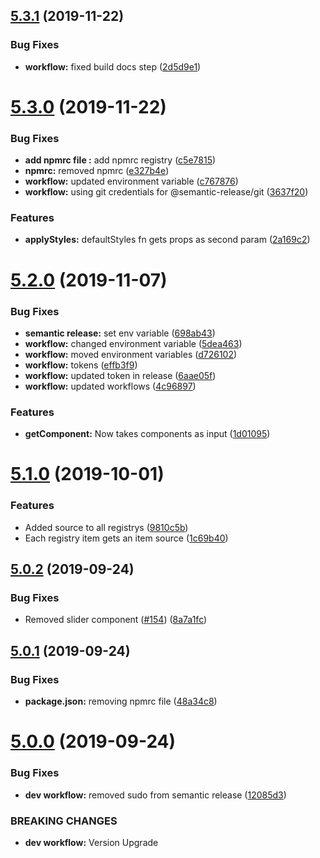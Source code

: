 ## [5.3.1](https://github.com/BlueBaseJS/core/compare/v5.3.0...v5.3.1) (2019-11-22)

### Bug Fixes

-   **workflow:** fixed build docs step ([2d5d9e1](https://github.com/BlueBaseJS/core/commit/2d5d9e1))

# [5.3.0](https://github.com/BlueBaseJS/core/compare/v5.2.0...v5.3.0) (2019-11-22)

### Bug Fixes

-   **add npmrc file :** add npmrc registry ([c5e7815](https://github.com/BlueBaseJS/core/commit/c5e7815))
-   **npmrc:** removed npmrc ([e327b4e](https://github.com/BlueBaseJS/core/commit/e327b4e))
-   **workflow:** updated environment variable ([c767876](https://github.com/BlueBaseJS/core/commit/c767876))
-   **workflow:** using git credentials for @semantic-release/git ([3637f20](https://github.com/BlueBaseJS/core/commit/3637f20))

### Features

-   **applyStyles:** defaultStyles fn gets props as second param ([2a169c2](https://github.com/BlueBaseJS/core/commit/2a169c2))

# [5.2.0](https://github.com/BlueBaseJS/core/compare/v5.1.0...v5.2.0) (2019-11-07)

### Bug Fixes

-   **semantic release:** set env variable ([698ab43](https://github.com/BlueBaseJS/core/commit/698ab43))
-   **workflow:** changed environment variable ([5dea463](https://github.com/BlueBaseJS/core/commit/5dea463))
-   **workflow:** moved environment variables ([d726102](https://github.com/BlueBaseJS/core/commit/d726102))
-   **workflow:** tokens ([effb3f9](https://github.com/BlueBaseJS/core/commit/effb3f9))
-   **workflow:** updated token in release ([6aae05f](https://github.com/BlueBaseJS/core/commit/6aae05f))
-   **workflow:** updated workflows ([4c96897](https://github.com/BlueBaseJS/core/commit/4c96897))

### Features

-   **getComponent:** Now takes components as input ([1d01095](https://github.com/BlueBaseJS/core/commit/1d01095))

# [5.1.0](https://github.com/BlueBaseJS/core/compare/v5.0.2...v5.1.0) (2019-10-01)

### Features

-   Added source to all registrys ([9810c5b](https://github.com/BlueBaseJS/core/commit/9810c5b))
-   Each registry item gets an item source ([1c69b40](https://github.com/BlueBaseJS/core/commit/1c69b40))

## [5.0.2](https://github.com/BlueBaseJS/core/compare/v5.0.1...v5.0.2) (2019-09-24)

### Bug Fixes

-   Removed slider component  ([#154](https://github.com/BlueBaseJS/core/issues/154)) ([8a7a1fc](https://github.com/BlueBaseJS/core/commit/8a7a1fc))

## [5.0.1](https://github.com/BlueBaseJS/core/compare/v5.0.0...v5.0.1) (2019-09-24)

### Bug Fixes

-   **package.json:** removing npmrc file ([48a34c8](https://github.com/BlueBaseJS/core/commit/48a34c8))

# [5.0.0](https://github.com/BlueBaseJS/core/compare/v4.0.0...v5.0.0) (2019-09-24)

### Bug Fixes

-   **dev workflow:** removed sudo from semantic release ([12085d3](https://github.com/BlueBaseJS/core/commit/12085d3))

### BREAKING CHANGES

-   **dev workflow:** Version Upgrade
